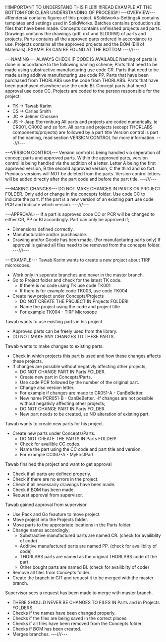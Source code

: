 !!!IMPORTANT TO UNDERSTAND THIS FILE!!!
!!!READ EXAMPLE AT THE BOTTOM FOR CLEAR UNDERSTANDING OF PROCESS!!!
---OVERVIEW---
#Renders# contains figures of this project.
#Solidworks-Settings# contains templates and settings used in SolidWorks.
Batches contains production zip files that have been made.
Concepts contains unfinished projects and parts.
Drawings contains the drawings (pdf, dxf and SLDDRW) of parts and projects.
Parts contains all the approved parts ordered in accordance to use.
Projects contains all the approved projects and the BOM (Bill of Materials).
EXAMPLES CAN BE FOUND AT THE BOTTOM
---///---

---NAMING---
ALWAYS CHECK IF CODE IS AVAILABLE
Naming of parts is done in accordance to the following naming scheme;
Parts that need to be made using substractive manufacturing use code CR.
Parts that need to be made using additive manufacturing use code PP.
Parts that have been purchased from THORLABS use the code from THORLABS.
Parts that have been purchased elsewhere use the code BI.
Concept parts that need approval use code CC.
Projects are coded to the person responsible for the project;
  - TK -> Tawab Karim
  - CS -> Carlas Smith
  - JC -> Jelmer Cnossen
  - JS -> Jaap Sterrenburg
All parts and projects are coded numerically, ie CR001, CR002 and so fort.
All parts and projects (except THORLABS components/projects) are followed by a part title
Version control is part of the naming, read section VERSION CONTROL for more information.
---///---

---VERSION CONTROL---
Version control is being handled via seperation of concept parts and approved parts.
Within the approved parts, version control is being handled via the addition of a letter.
Letter A being the first approved version, B the second approved version, C the third and so fort.
Previous versions will NOT be deleted from the parts.
Version control letters will be added directly after the part code and before the part title.
---///---

---MAKING CHANGES---
DO NOT MAKE CHANGES IN PARTS OR PROJECT FOLDER.
Only add or change in the concepts folder.
Use code CC to indicate the part.
If the part is a new version of an existing part use code PCR and indicate which version.
---///---

---APPROVAL---
If a part is approved code CC or PCR will be changed to either CR, PP or BI accordingly.
Part can only be approved if;
  - Dimensions defined correctly.
  - Manufacturable and/or purchasable.
  - Drawing and/or Gcode has been made. (For manufacturing parts only)
If approval is gained all files need to be removed from the concepts folder.
---///---

---EXAMPLE---
Tawab Karim wants to create a new project about TIRF microsopes.
  - Work only in seperate branches and never in the master branch.
  - Go to Project folder and check for the latest TK code.
      * If there is no code using TK use code TK001
      * If there is for example code TK003, use code TK004
  - Create new project under Concepts/Projects
      * DO NOT CREATE THE PROJECT IN Projects FOLDER!
      * Name the project using the code and project title
      * For example TK004 - TIRF Microsope

Tawab wants to use existing parts in his project.
  - Approved parts can be freely used from the library.
  - DO NOT MAKE ANY CHANGES TO THESE PARTS.
  
Tawab wants to make changes to existing parts.
  - Check in which projects this part is used and how these changes affects these projects.
  - If changes are possible without negativly affecting other projects;
      * DO NOT CHANGE PART IN Parts FOLDER.
      * Create new part in Concepts/Parts.
      * Use code PCR followed by the number of the original part.
      * Change also version letter.
      * For example if changes are made to CR051-A - CanBeBetter.
      * New name PCR051-B - CanBeBetter.
  -If changes are not possible without negativly affecting other projects;
      * DO NOT CHANGE PART IN Parts FOLDER.
      * New part needs to be created, so NO alteration of existing part.
  
Tawab wants to create new parts for his project.
  - Create new parts under Concepts/Parts.
      * DO NOT CREATE THE PARTS IN Parts FOLDER!
      * Check for availible CC codes.
      * Name the part using the CC code and part title and version.
      * For example CC067-A - MyFirstPart.
      
Tawab finsihed the project and want to get approval
  - Check if all parts are defined properly.
  - Check if there are no errors in the project.
  - Check if all necessairy drawings have been made.
  - Check if BOM has been made.
  - Request approval from supervisor.

Tawab gained approval from supervisor.
  - Use Pack and Go feauture to move project.
  - Move project into the Projects folder.
  - Move parts to the appropriate locations in the Parts folder.
  - Change names accordingly;
      * Substractive manufactured parts are named CR. (check for availiblity of code)
      * Additive manufactured parts are named PP. (check for availiblity of code)
      * THORLABS parts are named as the original THORLABS code of the part.
      * Other bought parts are named BI. (check for availiblity of code)
  - Remove all files from Concepts folder.
  - Create the branch in GIT and request it to be merged with the master branch.
  
Supervisor sees a request has been made to merge with master branch.
  - THERE SHOULD NEVER BE CHANGES TO FILES IN Parts and in Projects FOLDERS.
  - Checks if the names have been changed properly.
  - Checks if the files are being saved in the correct places.
  - Checks if all files have been removed from the Concepts folder.
  - Checks if BOM has been created.
  - Merges branches.
---///---
